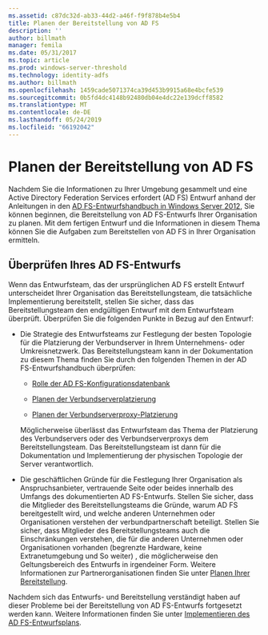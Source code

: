 ```yaml
---
ms.assetid: c87dc32d-ab33-44d2-a46f-f9f878b4e5b4
title: Planen der Bereitstellung von AD FS
description: ''
author: billmath
manager: femila
ms.date: 05/31/2017
ms.topic: article
ms.prod: windows-server-threshold
ms.technology: identity-adfs
ms.author: billmath
ms.openlocfilehash: 1459cade5071374ca39d453b9915a68e4bcfe539
ms.sourcegitcommit: 0b5fd4dc4148b92480db04e4dc22e139dcff8582
ms.translationtype: MT
ms.contentlocale: de-DE
ms.lasthandoff: 05/24/2019
ms.locfileid: "66192042"
---
```

# <a name="planning-to-deploy-ad-fs"></a>Planen der Bereitstellung von AD FS


Nachdem Sie die Informationen zu Ihrer Umgebung gesammelt und eine Active Directory Federation Services erfordert \(AD FS\) Entwurf anhand der Anleitungen in den [AD FS-Entwurfshandbuch in Windows Server 2012](https://technet.microsoft.com/library/dd807036.aspx), Sie können beginnen, die Bereitstellung von AD FS-Entwurfs Ihrer Organisation zu planen. Mit dem fertigen Entwurf und die Informationen in diesem Thema können Sie die Aufgaben zum Bereitstellen von AD FS in Ihrer Organisation ermitteln.  
  
## <a name="reviewing-your-ad-fs-design"></a>Überprüfen Ihres AD FS-Entwurfs  
Wenn das Entwurfsteam, das der ursprünglichen AD FS erstellt Entwurf unterscheidet Ihrer Organisation das Bereitstellungsteam, die tatsächliche Implementierung bereitstellt, stellen Sie sicher, dass das Bereitstellungsteam den endgültigen Entwurf mit dem Entwurfsteam überprüft. Überprüfen Sie die folgenden Punkte in Bezug auf den Entwurf:  
  
-   Die Strategie des Entwurfsteams zur Festlegung der besten Topologie für die Platzierung der Verbundserver in Ihrem Unternehmens- oder Umkreisnetzwerk. Das Bereitstellungsteam kann in der Dokumentation zu diesem Thema finden Sie durch den folgenden Themen in der AD FS-Entwurfshandbuch überprüfen:  
  
    -   [Rolle der AD FS-Konfigurationsdatenbank](../../ad-fs/technical-reference/The-Role-of-the-AD-FS-Configuration-Database.md)  
  
    -   [Planen der Verbundserverplatzierung](https://technet.microsoft.com/library/dd807069.aspx)  
  
    -   [Planen der Verbundserverproxy-Platzierung](https://technet.microsoft.com/library/dd807130.aspx)  
  
    Möglicherweise überlässt das Entwurfsteam das Thema der Platzierung des Verbundservers oder des Verbundserverproxys dem Bereitstellungsteam. Das Bereitstellungsteam ist dann für die Dokumentation und Implementierung der physischen Topologie der Server verantwortlich.  
  
-   Die geschäftlichen Gründe für die Festlegung Ihrer Organisation als Anspruchsanbieter, vertrauende Seite oder beides innerhalb des Umfangs des dokumentierten AD FS-Entwurfs. Stellen Sie sicher, dass die Mitglieder des Bereitstellungsteams die Gründe, warum AD FS bereitgestellt wird, und welche anderen Unternehmen oder Organisationen verstehen der verbundpartnerschaft beteiligt. Stellen Sie sicher, dass Mitglieder des Bereitstellungsteams auch die Einschränkungen verstehen, die für die anderen Unternehmen oder Organisationen vorhanden \(begrenzte Hardware, keine Extranetumgebung und So weiter\) , die möglicherweise den Geltungsbereich des Entwurfs in irgendeiner Form. Weitere Informationen zur Partnerorganisationen finden Sie unter [Planen Ihrer Bereitstellung](https://technet.microsoft.com/library/dd807083.aspx).  
  
Nachdem sich das Entwurfs- und Bereitstellung verständigt haben auf dieser Probleme bei der Bereitstellung von AD FS-Entwurfs fortgesetzt werden kann. Weitere Informationen finden Sie unter [Implementieren des AD FS-Entwurfsplans](Implementing-Your-AD-FS-Design-Plan.md).  
